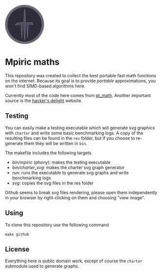 ![logo](res/icons/mpiric_128.png)

# Mpiric maths
This repository was created to collect the best
portable fast math functions on the internet.
Because its goal is to provide _portable_ approximations,
you won't find SIMD-based algorithms here.

Currently most of the code here comes from [pt_math](https://github.com/pmttavara/pt_math).
Another important source is the [hacker's delight](https://hackersdelight.org) website.

## Testing
You can easily make a testing executable which will generate svg
graphics with `charter` and write some basic benchmarking logs.
A copy of the resulting files can be found in the `res` folder,
but if you choose to re-generate them they will be written in `bin`.

The makefile includes the following targets
 - *bin/mpiric* (phony): makes the testing executable
 - *bin/charter_svg*: makes the charter svg graph generator
 - *run*: runs the executable to generate svg graphs and write benchmarking logs
 - *svg*: copies the svg files in the res folder

Github seems to break svg files rendering, please open them
independently in your browser by right-clicking on them and
choosing "view image".

## Using
To clone this repository use the following command
```
make github
```

## License
Everything here is public domain work, except of course
the `charter` submodule used to generate graphs.
